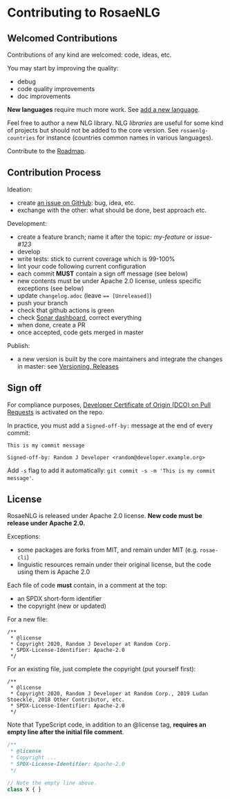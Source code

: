 <!--
Copyright 2019 Ludan Stoecklé
SPDX-License-Identifier: Apache-2.0
-->
# Contributing to RosaeNLG

## Welcomed Contributions

Contributions of any kind are welcomed: code, ideas, etc.

You may start by improving the quality:
- debug
- code quality improvements
- doc improvements

**New languages** require much more work. See [add a new language](DEVELOPER_GUIDE.md#add-a-new-language).

Feel free to author a new NLG library. NLG *libraries* are useful for some kind of projects but should not be added to the core version. See `rosaenlg-countries` for instance (countries common names in various languages).

Contribute to the [Roadmap](README.md#roadmap).


## Contribution Process

Ideation:

- create [an issue on GitHub](https://github.com/RosaeNLG/rosaenlg/issues): bug, idea, etc.
- exchange with the other: what should be done, best approach etc.

Development:

- create a feature branch; name it after the topic: *my-feature* or *issue-#123*
- develop
- write tests: stick to current coverage which is 99-100%
- lint your code following current configuration
- each commit **MUST** contain a sign off message (see below)
- new contents must be under Apache 2.0 license, unless specific exceptions (see below)
- update `changelog.adoc` (leave `== [Unreleased]`)
- push your branch
- check that github actions is green
- check [Sonar dashboard](https://sonarcloud.io/dashboard?id=RosaeNLG_RosaeNLG), correct everything
- when done, create a PR
- once accepted, code gets merged in master

Publish:
- a new version is built by the core maintainers and integrate the changes in master: see [Versioning, Releases](README.md#versioning-releases)


## Sign off

For compliance purposes, [Developer Certificate of Origin (DCO) on Pull Requests](https://github.com/apps/dco) is activated on the repo.

In practice, you must add a `Signed-off-by:` message at the end of every commit:
```
This is my commit message

Signed-off-by: Random J Developer <random@developer.example.org>
```

Add `-s` flag to add it automatically: `git commit -s -m 'This is my commit message'`.


## License

RosaeNLG is released under Apache 2.0 license.
**New code must be release under Apache 2.0.**

Exceptions:

- some packages are forks from MIT, and remain under MIT (e.g. `rosae-cli`)
- linguistic resources remain under their original license, but the code using them is Apache 2.0

Each file of code **must** contain, in a comment at the top:

- an SPDX short-form identifier
- the copyright (new or updated)

For a new file:
```
/**
 * @license
 * Copyright 2020, Random J Developer at Random Corp.
 * SPDX-License-Identifier: Apache-2.0
 */

```

For an existing file, just complete the copyright (put yourself first):
```
/**
 * @license
 * Copyright 2020, Random J Developer at Random Corp., 2019 Ludan Stoecklé, 2018 Other Contributor, etc.
 * SPDX-License-Identifier: Apache-2.0
 */

```

Note that TypeScript code, in addition to an @license tag, **requires an empty line after the initial file comment**.
```TypeScript
/**
 * @license
 * Copyright ...
 * SPDX-License-Identifier: Apache-2.0
 */

// Note the empty line above.
class X { }
```
